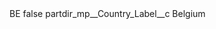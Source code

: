 <?xml version="1.0" encoding="UTF-8"?>
<CustomMetadata xmlns="http://soap.sforce.com/2006/04/metadata" xmlns:xsi="http://www.w3.org/2001/XMLSchema-instance" xmlns:xsd="http://www.w3.org/2001/XMLSchema">
    <label>BE</label>
    <protected>false</protected>
    <values>
        <field>partdir_mp__Country_Label__c</field>
        <value xsi:type="xsd:string">Belgium</value>
    </values>
</CustomMetadata>

